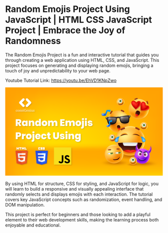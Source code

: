 # Random Emojis Project Using JavaScript | HTML CSS JavaScript Project | Embrace the Joy of Randomness

The Random Emojis Project is a fun and interactive tutorial that guides you through creating a web application using HTML, CSS, and JavaScript. This project focuses on generating and displaying random emojis, bringing a touch of joy and unpredictability to your web page.

Youtube Tutorial Link: https://youtu.be/EhVD1KNpZwo

![Random Emoji Using JavaScript](RandomEmojisUsingJavaScript.png)

By using HTML for structure, CSS for styling, and JavaScript for logic, you will learn to build a responsive and visually appealing interface that randomly selects and displays emojis with each interaction. The tutorial covers key JavaScript concepts such as randomization, event handling, and DOM manipulation.

This project is perfect for beginners and those looking to add a playful element to their web development skills, making the learning process both enjoyable and educational.
